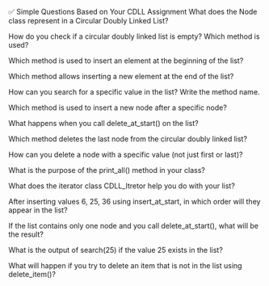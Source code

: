 ✅ Simple Questions Based on Your CDLL Assignment
What does the Node class represent in a Circular Doubly Linked List?

How do you check if a circular doubly linked list is empty? Which method is used?

Which method is used to insert an element at the beginning of the list?

Which method allows inserting a new element at the end of the list?

How can you search for a specific value in the list? Write the method name.

Which method is used to insert a new node after a specific node?

What happens when you call delete_at_start() on the list?

Which method deletes the last node from the circular doubly linked list?

How can you delete a node with a specific value (not just first or last)?

What is the purpose of the print_all() method in your class?

What does the iterator class CDLL_Itretor help you do with your list?

After inserting values 6, 25, 36 using insert_at_start, in which order will they appear in the list?

If the list contains only one node and you call delete_at_start(), what will be the result?

What is the output of search(25) if the value 25 exists in the list?

What will happen if you try to delete an item that is not in the list using delete_item()?